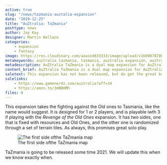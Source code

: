 ```yaml
---
active: true
slug: "/news/tazmania-auztalia-expansion"
date: "2019-12-25"
title: "AuZtralia: TaZmania"
posttype: news
author: Jay Kay
designer: Martin Wallace
categories: 
    - expansion
    - fantasy
image: https://res.cloudinary.com/aaassdd33333/image/upload/v1609078780/pic5757269.jpg
metakeywords: auztralia tazmania, tazmania, auztralia expansion, auztralia expansion 2021
metadescription: AuZtralia TaZmania is a dual map expansion for AuZtralia that is designed for 1 or 2 players, that differs from the larget map in the base game in this regard.
content_brief: AuZtralia TaZmania is a dual map expansion for AuZtralia that is designed for 1 or 2 players, that differs from the larget map in the base game in this regard.
saletext: This expansion has not been released, but do get the great base game at these vendors
salelinks: 
    - https://www.gamenerdz.com/auztralia?aff=34
    - https://amzn.to/3mNDHMh
files: 0
---
```


This expansion takes the fighting against the Old ones to Tasmania, like the name would suggest. It is designed for 1 or 2 players, and is playable iwth 3 if playing with the *Revenge of the Old Ones* expansion. It has two sides, one that is fixed with resources and Old Ones, and the other one is randomized through a set of terrain tiles. As always, this promises great solo play.
<figure class="figure">
    <img class="image fit" alt="The first side ofthe TaZmania map" src="https://res.cloudinary.com/aaassdd33333/image/upload/v1609079607/pic5706047.jpg" >
    </img>
    <figcaption class="figcaption">The first side ofthe TaZmania map</figcaption>
</figure>
TaZmania is going to be released some time 2021. We will update this when we know exactly when.